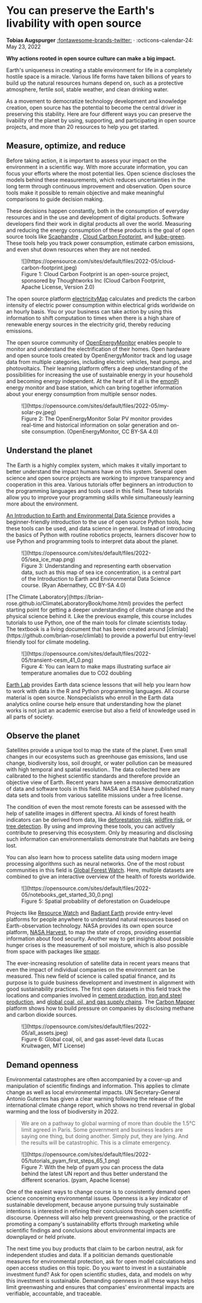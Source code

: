 # You can preserve the Earth's livability with open source


__Tobias Augspurger__  [:fontawesome-brands-twitter:](https://twitter.com/protontypes) · :octicons-calendar-24: May 23, 2022

**Why actions rooted in open source culture can make a big impact.**

Earth's uniqueness in creating a stable environment for life in a completely hostile space is a miracle. Various life forms have taken billions of years to build up the natural resources humans depend on, such as a protective atmosphere, fertile soil, stable weather, and clean drinking water.

As a movement to democratize technology development and knowledge creation, open source has the potential to become the central driver in preserving this stability. Here are four different ways you can preserve the livability of the planet by using, supporting, and participating in open source projects, and more than 20 resources to help you get started.

## Measure, optimize, and reduce
Before taking action, it is important to assess your impact on the environment in a scientific way. With more accurate information, you can focus your efforts where the most potential lies. Open science discloses the models behind these measurements, which reduces uncertainties in the long term through continuous improvement and observation. Open source tools make it possible to remain objective and make meaningful comparisons to guide decision making.

These decisions happen constantly, both in the consumption of everyday resources and in the use and development of digital products. Software developers find their work in digital products all over the world. Measuring and reducing the energy consumption of these products is the goal of open source tools like [Scaphandre](https://github.com/hubblo-org/scaphandre) , [Cloud Carbon Footprint](https://github.com/cloud-carbon-footprint/cloud-carbon-footprint), and [kube-green](https://github.com/kube-green/kube-green). These tools help you track power consumption, estimate carbon emissions, and even shut down resources when they are not needed.

<figure markdown>
  ![](https://opensource.com/sites/default/files/2022-05/cloud-carbon-footprint.jpeg)
  <figcaption> Figure 1: Cloud Carbon Footprint is an open-source project, sponsored by Thoughtworks Inc
(Cloud Carbon Footprint, Apache License, Version 2.0) </figcaption>
</figure>

The open source platform [electricityMap](https://app.electricitymap.org/map) calculates and predicts the carbon intensity of electric power consumption within electrical grids worldwide on an hourly basis. You or your business can take action by using this information to shift computation to times when there is a high share of renewable energy sources in the electricity grid, thereby reducing emissions.

The open source community of [OpenEnergyMonitor](https://openenergymonitor.org/) enables people to monitor and understand the electrification of their homes. Open hardware and open source tools created by OpenEnergyMonitor track and log usage data from multiple categories, including electric vehicles, heat pumps, and photovoltaics. Their learning platform offers a deep understanding of the possibilities for increasing the use of sustainable energy in your household and becoming energy independent. At the heart of it all is the [emonPi](https://github.com/openenergymonitor/emonpi) energy monitor and base station, which can bring together information about your energy consumption from multiple sensor nodes.


<figure markdown>
  ![](https://opensource.com/sites/default/files/2022-05/my-solar-pv.jpeg)
  <figcaption> Figure 2: The OpenEnergyMonitor Solar PV monitor provides real-time and historical information on solar generation and on-site consumption.
(OpenEnergyMonitor, CC BY-SA 4.0) </figcaption>
</figure>



## Understand the planet

The Earth is a highly complex system, which makes it vitally important to better understand the impact humans have on this system. Several open science and open source projects are working to improve transparency and cooperation in this area. Various tutorials offer beginners an introduction to the programming languages and tools used in this field. These tutorials allow you to improve your programming skills while simultaneously learning more about the environment.

[An Introduction to Earth and Environmental Data Science](https://earth-env-data-science.github.io/) provides a beginner-friendly introduction to the use of open source Python tools, how these tools can be used, and data science in general. Instead of introducing the basics of Python with routine robotics projects, learners discover how to use Python and programming tools to interpret data about the planet.

<figure markdown>
  ![](https://opensource.com/sites/default/files/2022-05/sea_ice_map.png)
  <figcaption> Figure 3: Understanding and representing earth observation data, such as this map of sea ice concentration, is a central part of the Introduction to Earth and Environmental Data Science course.
(Ryan Abernathey, CC BY-SA 4.0) </figcaption>
</figure>
[The Climate Laboratory](https://brian-rose.github.io/ClimateLaboratoryBook/home.html) provides the perfect starting point for getting a deeper understanding of climate change and the physical science behind it. Like the previous example, this course includes tutorials to use Python, one of the main tools for climate scientists today. The textbook is a living document that has been created around [climlab](https://github.com/brian-rose/climlab) to provide a powerful but entry-level friendly tool for climate modeling.


<figure markdown>
  ![](https://opensource.com/sites/default/files/2022-05/transient-cesm_41_0.png)
  <figcaption> Figure 4: You can learn to make maps illustrating surface air temperature anomalies due to CO2 doubling </figcaption>
</figure>


[Earth Lab](https://www.earthdatascience.org/) provides Earth data science lessons that will help you learn how to work with data in the R and Python programming languages. All course material is open source. Nonspecialists who enroll in the Earth data analytics online course help ensure that understanding how the planet works is not just an academic exercise but also a field of knowledge used in all parts of society.

## Observe the planet

Satellites provide a unique tool to map the state of the planet. Even small changes in our ecosystems such as greenhouse gas emissions, land use change, biodiversity loss, soil drought, or water pollution can be measured with high temporal and spatial resolution.. The data collected here are calibrated to the highest scientific standards and therefore provide an objective view of Earth. Recent years have seen a massive democratization of data and software tools in this field. NASA and ESA have published many data sets and tools from various satellite missions under a free license.

The condition of even the most remote forests can be assessed with the help of satellite images in different spectra. All kinds of forest health indicators can be derived from data, like [deforestation risk](https://github.com/ghislainv/forestatrisk), [wildfire risk](https://github.com/pyronear/pyro-vision), or [tree detection](https://github.com/weecology/DeepForest). By using and improving these tools, you can actively contribute to preserving this ecosystem. Only by measuring and disclosing such information can environmentalists demonstrate that habitats are being lost.

You can also learn how to process satellite data using modern image processing algorithms such as neural networks. One of the most robust communities in this field is [Global Forest Watch](https://www.globalforestwatch.org/map/). Here, multiple datasets are combined to give an interactive overview of the health of forests worldwide.


<figure markdown>
  ![](https://opensource.com/sites/default/files/2022-05/notebooks_get_started_30_0.png)
  <figcaption> Figure 5: Spatial probability of deforestation on Guadeloupe </figcaption>
</figure>


Projects like [Resource Watch](https://resourcewatch.org/) and [Radiant Earth](https://www.radiant.earth/) provide entry-level platforms for people anywhere to understand natural resources based on Earth-observation technology. NASA provides its own open source platform, [NASA Harvest](https://nasaharvest.org/), to map the state of crops, providing essential information about food security. Another way to get insights about possible hunger crises is the measurement of soil moisture, which is also possible from space with packages like [smapr](https://github.com/ropensci/smapr).

The ever-increasing resolution of satellite data in recent years means that even the impact of individual companies on the environment can be measured. This new field of science is called spatial finance, and its purpose is to guide business development and investment in alignment with good sustainability practices. The first open datasets in this field track the locations and  companies involved in [cement production](https://www.cgfi.ac.uk/spatial-finance-initiative/geoasset-project/geoasset-databases/), [iron and steel production](https://www.cgfi.ac.uk/spatial-finance-initiative/geoasset-project/geoasset-databases/), and [global coal, oil, and gas supply chains](https://github.com/Lkruitwagen/global-fossil-fuel-supply-chain). The [Carbon Mapper](https://carbonmapperdata.org/map) platform shows how to build pressure on companies by disclosing methane and carbon dioxide sources.


<figure markdown>
  ![](https://opensource.com/sites/default/files/2022-05/all_assets.jpeg)
  <figcaption> Figure 6: Global coal, oil, and gas asset-level data
(Lucas Kruitwagen, MIT License) </figcaption>
</figure>


## Demand openness

Environmental catastrophes are often accompanied by a cover-up and manipulation of scientific findings and information. This applies to climate change as well as local environmental impacts. UN Secretary-General Antonio Guterres has given a clear warning following the release of the international climate change report, which shows no trend reversal in global warming and the loss of biodiversity in 2022.

> We are on a pathway to global warming of more than double the 1.5°C limit agreed in Paris. Some government and business leaders are saying one thing, but doing another. Simply put, they are lying. And the results will be catastrophic. This is a climate emergency.

<figure markdown>
  ![](https://opensource.com/sites/default/files/2022-05/tutorials_pyam_first_steps_65_1.png)
  <figcaption> Figure 7: With the help of pyam you can process the data behind the latest UN report and thus better understand the different scenarios.
(pyam, Apache license) </figcaption>
</figure>


One of the easiest ways to change course is to consistently demand open science concerning environmental issues. Openness is a key indicator of sustainable development, because anyone pursuing truly sustainable intentions is interested in refining their conclusions through open scientific discourse. Openness will also help prevent greenwashing, or the practice of promoting a company's sustainability efforts through marketing while scientific findings and conclusions about environmental impacts are downplayed or held private.

The next time you buy products that claim to be carbon neutral, ask for independent studies and data. If a politician demands questionable measures for environmental protection, ask for open model calculations and open access studies on this topic. Do you want to invest in a sustainable investment fund? Ask for open scientific studies, data, and models on why this investment is sustainable. Demanding openness in all these ways helps limit greenwashing and ensures that companies' environmental impacts are verifiable, accountable, and traceable.
